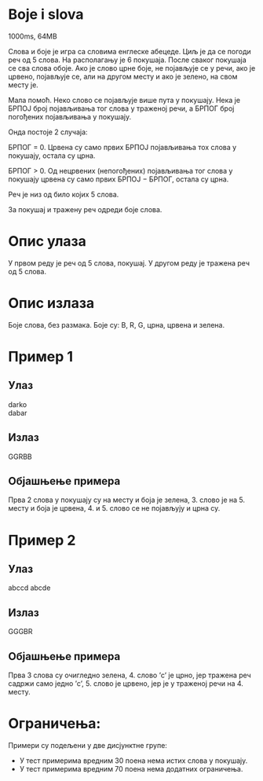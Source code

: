 # Boje i slova

1000ms, 64MB

Слова и боје је игра са словима енглеске абецеде. Циљ је да се погоди реч од 5 слова. На располагању је 6 покушаја. После сваког покушаја се сва слова обоје. Ако је слово црне боје, не појављује се у речи, ако је црвено, појављује се, али на другом месту и ако је зелено, на свом месту је.

Мала помоћ. Неко слово се појављује више пута у покушају. Нека је БРПОЈ број појављивања тог слова у траженој речи, а БРПОГ број погођених појављивања у покушају. 

Онда постоје 2 случаја:

БРПОГ = 0. Црвена су само првих БРПОЈ појављивања тох слова у покушају, остала су црна.

БРПОГ > 0. Од нецрвених (непогођених) појављивања тог слова у покушају црвена су само првих БРПОЈ − БРПОГ, остала су црна.

Реч је низ од било којих 5 слова.

За покушај и тражену реч одреди боје слова.


# Опис улаза
У првом реду је реч од 5 слова, покушај.
У другом реду је тражена реч од 5 слова.

# Опис излаза
Боје слова, без размака. Боје су: B, R, G, црна, црвена и зелена.

# Пример 1
## Улаз
darko<br>
dabar<br>
## Излаз
GGRBB
## Објашњење примера
Прва 2 слова у покушају су на месту и боја је зелена, 3. слово је на 5. месту и боја је црвена, 4. и 5. слово се не појављују и црна су.

# Пример 2
## Улаз
abccd
abcde
## Излаз
GGGBR
## Објашњење примера
Прва 3 слова су очигледно зелена, 4. слово ’c’ је црно, јер тражена реч садржи само једно ’c’, 5. слово је црвено, јер је у траженој речи на 4. месту.

# Ограничења:
Примери су подељени у две дисјунктне групе:<br>
*  У тест примерима вредним 30 поена нема истих слова у покушају.
* У тест примерима вредним 70 поена нема додатних ограничења.